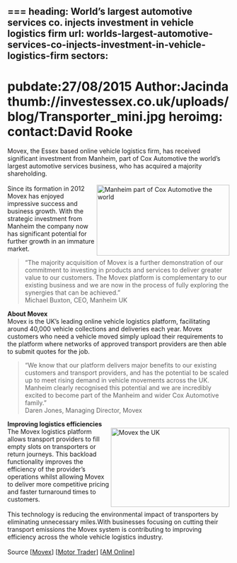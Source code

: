 ===
heading: World’s largest automotive services co. injects investment in vehicle logistics firm
url: worlds-largest-automotive-services-co-injects-investment-in-vehicle-logistics-firm
sectors:
  -  
pubdate:27/08/2015
Author:Jacinda
thumb://investessex.co.uk/uploads/blog/Transporter_mini.jpg
heroimg:
contact:David Rooke
===
<p>	Movex, the Essex based online vehicle logistics firm, has received significant investment from Manheim, part of Cox Automotive the world’s largest automotive services business, who has acquired a majority shareholding.<br/><br/><img alt='Manheim part of Cox Automotive the world's largest automotive services business acquires majority shareholding in Movex' src='http://www.investessex.co.uk/uploads/blog/Manheim_300.jpg' style='width: 300px; height: 160px; margin-left: 2px; margin-right: 2px; float: right;'/>Since its formation in 2012 Movex has enjoyed impressive success and business growth. With the strategic investment from Manheim the company now has significant potential for further growth in an immature market.</p><blockquote><p>		“The majority acquisition of Movex is a further demonstration of our commitment to investing in products and services to deliver greater value to our customers. The Movex platform is complementary to our existing business and we are now in the process of fully exploring the synergies that can be achieved.”<br/>		Michael Buxton, CEO, Manheim UK</p></blockquote><p><strong>About Movex</strong><br/>	Movex is the UK’s leading online vehicle logistics platform, facilitating around 40,000 vehicle collections and deliveries each year. Movex customers who need a vehicle moved simply upload their requirements to the platform where networks of approved transport providers are then able to submit quotes for the job.</p><blockquote><p>		“We know that our platform delivers major benefits to our existing customers and transport providers, and has the potential to be scaled up to meet rising demand in vehicle movements across the UK. Manheim clearly recognised this potential and we are incredibly excited to become part of the Manheim and wider Cox Automotive family.”<br/>		Daren Jones, Managing Director, Movex</p></blockquote><p><strong>Improving logistics efficiencies</strong><br/><img alt='Movex the UK's leading online vehicle logistics platform' src='http://www.investessex.co.uk/uploads/blog/Transporter.jpg' style='width: 268px; height: 179px; margin-left: 2px; margin-right: 2px; float: right;'/>The Movex logistics platform allows transport providers to fill empty slots on transporters or return journeys. This backload functionality improves the efficiency of the provider’s operations whilst allowing Movex to deliver more competitive pricing and faster turnaround times to customers.<br/><br/>	This technology is reducing the environmental impact of transporters by eliminating unnecessary miles.With businesses focusing on cutting their transport emissions the Movex system is contributing to improving efficiency across the whole vehicle logistics industry.<br/><br/>	Source [<a href='https://movex.co.uk/about-us/' target='_blank'>Movex</a>] [<a href='http://www.motortrader.com/automotive-news/manheim-acquires-majority-stake-logistics-firm-movex/' target='_blank'>Motor Trader</a>] [<a href='http://www.am-online.com/news/acquisitions-and-deals/2015/08/20/manheim-completes-majority-acquisition-of-movex-online-vehicle-logistics-platform' target='_blank'>AM Online</a>]</p>